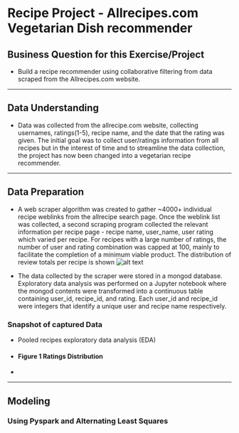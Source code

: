 # Recipe Project - Allrecipes.com Vegetarian Dish recommender
## Business Question for this Exercise/Project
* Build a recipe recommender using collaborative filtering from data scraped from the Allrecipes.com website.

---
## Data Understanding
* Data was collected from the allrecipe.com website, collecting usernames, ratings(1-5), recipe name, and the date that the rating was given.  The initial goal was to collect user/ratings information from all recipes but in the interest of time and to streamline the data collection, the project has now been changed into a vegetarian recipe recommender.  
---
## Data Preparation
* A web scraper algorithm was created to gather ~4000+ individual recipe weblinks from the allrecipe search page.  Once the weblink list was collected, a second scraping program collected the relevant information per recipe page - recipe name, user_name, user rating which varied per recipe.  For recipes with a large number of ratings, the number of user and rating combination was capped at 100, mainly to facilitate the completion of a minimum viable product. The distribution of review totals per recipe is shown ![alt text](https://github.com/pineda-vv/allrecipe_recommender/blob/master/data/review_dist.png)

* The data collected by the scraper were stored in a mongod database.  Exploratory data analysis was performed on a Jupyter notebook where the mongod contents were transformed into a continuous table containing user_id, recipe_id, and rating.  Each user_id and recipe_id were integers that identify a unique user and recipe name respectively.

### Snapshot of captured Data

* Pooled recipes exploratory data analysis (EDA)

* #### Figure 1 Ratings Distribution
*



---
## Modeling
### Using Pyspark and Alternating Least Squares
